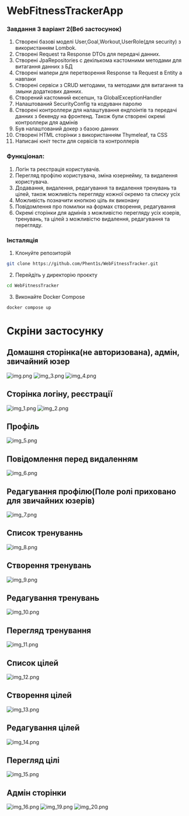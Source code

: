 # WebFitnessTrackerApp



### Завдання 3 варіант 2(Веб застосунок)

1) Створені базові моделі User,Goal,Workout,UserRole(для security) з використанням Lombok. 
2) Створені Request та Response DTOs для передачі данних.
3) Створені JpaRepositories с декількома кастомними методами для витагання данних з БД
4) Створені мапери для перетворення Response та Request в Entity а навпаки
5) Створені сервіси з CRUD методами, та методами для витагання та змыни додаткових данних.
6) Створений кастомний ексепшн, та GlobalExceptionHandler
7) Налаштований SecurityConfig та кодуванн паролю
8) Створені контроллери для налаштування ендпоінтів та передачі данних з бекенду на фронтенд. Також були створені окремі контроллери для адмінів
9) Був налаштований докер з базою данних
10) Створені HTML сторінки з використанням Thymeleaf, та CSS
11) Написані юніт тести для сервісів та контроллерів

### Функціонал:
1) Логін та реєстрація користувачів.
2) Перегляд профілю користувача, зміна юзернейму, та видалення користувача.
3) Додавання, видалення, редагування та видалення тренувань та цілей, також можливість перегляду кожної окремо та списку усіх
4) Можливість позначити кнопкою ціль як виконану
5) Повідомлення про помилки на формах створення, редагування
6) Окремі сторінки для адмінів з можливістю перегляду усіх юзерів, тренувань, та цілей з можливістю видалення, редагування та перегляду.

### Інсталяція

1) Клонуйте репозиторій
```bash
git clone https://github.com/Phent1s/WebFitnessTracker.git
```
2) Перейдіть у директорію проєкту
```bash
cd WebFitnessTracker
```
3) Виконайте Docker Compose
```bash
docker compose up
```


# Скріни застосунку

## Домашня сторінка(не авторизована), адмін, звичайний юзер
![img.png](images/img.png)
![img_3.png](images/img_3.png)
![img_4.png](images/img_4.png)

## Сторінка логіну, реєстрації
![img_1.png](images/img_1.png)
![img_2.png](images/img_2.png)

## Профіль
![img_5.png](images/img_5.png)

## Повідомлення перед видаленням
![img_6.png](images/img_6.png)

## Редагування профілю(Поле ролі приховано для звичайних юзерів)
![img_7.png](images/img_7.png)

## Список тренуваннь
![img_8.png](images/img_8.png)

## Створення тренувань
![img_9.png](images/img_9.png)

## Редагування тренувань
![img_10.png](images/img_10.png)

## Перегляд тренування
![img_11.png](images/img_11.png)

## Список цілей
![img_12.png](images/img_12.png)

## Створення цілей
![img_13.png](images/img_13.png)

## Редагування цілей
![img_14.png](images/img_14.png)

## Перегляд цілі
![img_15.png](images/img_15.png)

## Адмін сторінки
![img_16.png](images/img_16.png)
![img_19.png](images/img_19.png)
![img_20.png](images/img_20.png)